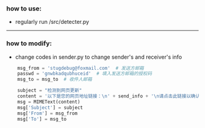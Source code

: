 ### how to use:
- regularly run /src/detecter.py  
-----
### how to modify:
- change codes in sender.py to change sender's and receiver's info
```python
    msg_from = 'stugdebug@foxmail.com'  # 发送方邮箱
    passwd = 'gnwbkadqubhuceid'  # 填入发送方邮箱的授权码
    msg_to = msg_to  # 收件人邮箱

    subject = "检测到网页更新"
    content = '以下是您的网页地址链接：\n' + send_info + '\n请点击此链接以确认更新的网页\n如果不是本人操作，请忽略本邮件\n'
    msg = MIMEText(content)
    msg['Subject'] = subject
    msg['From'] = msg_from
    msg['To'] = msg_to
```
